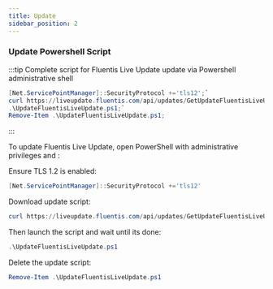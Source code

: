 ```yaml
---
title: Update 
sidebar_position: 2
---
```


### Update Powershell Script

:::tip Complete script for Fluentis Live Update update via Powershell administrative shell 
``` powershell title="powershell"
[Net.ServicePointManager]::SecurityProtocol +='tls12';`
curl https://liveupdate.fluentis.com/api/updates/GetUpdateFluentisLiveUpdateScriptForWindows -o UpdateFluentisLiveUpdate.ps1;`
.\UpdateFluentisLiveUpdate.ps1;`
Remove-Item .\UpdateFluentisLiveUpdate.ps1;
```
:::

To update Fluentis Live Update, open PowerShell with administrative privileges and :

Ensure TLS 1.2 is enabled:

``` powershell title="powershell"
[Net.ServicePointManager]::SecurityProtocol +='tls12'
```

Download update script:

``` powershell title="powershell"
curl https://liveupdate.fluentis.com/api/updates/GetUpdateFluentisLiveUpdateScriptForWindows -o UpdateFluentisLiveUpdate.ps1
```

Then launch the script and wait until its done:

``` powershell title="powershell"
.\UpdateFluentisLiveUpdate.ps1
```

Delete the update script:

``` powershell title="powershell"
Remove-Item .\UpdateFluentisLiveUpdate.ps1
```

